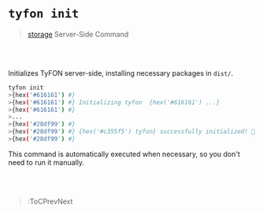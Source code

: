 # `tyfon init`

> [storage](:Icon (align=-6px)) Server-Side Command

<br><br>

Initializes TyFON server-side, installing necessary packages in `dist/`.

```bash
tyfon init
>{hex('#616161') #}
>{hex('#616161') #} Initializing tyfon  {hex('#616161') ...}
>{hex('#616161') #}
>...
>{hex('#28df99') #}
>{hex('#28df99') #} {hex('#c355f5') tyfon} successfully initialized! 🍻
>{hex('#28df99') #}
```

This command is automatically executed when necessary, so you don't need
to run it manually.

<br><br>

> :ToCPrevNext